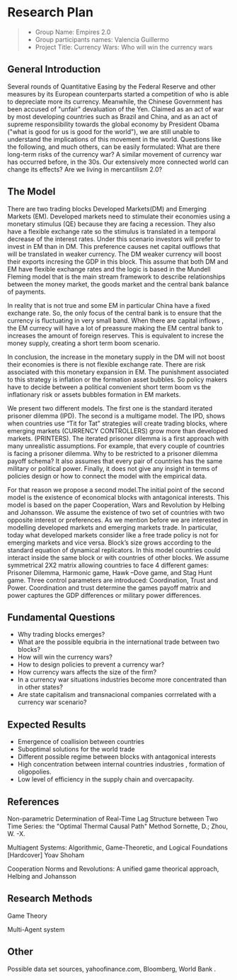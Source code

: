 #  Research Plan


> * Group Name: Empires 2.0
> * Group participants names: Valencia Guillermo 
> * Project Title: Currency Wars: Who will win the currency wars

## General Introduction

Several rounds of Quantitative Easing by the Federal Reserve and other measures by its European counterparts started a competition of who is able to depreciate more its currency. Meanwhile, the Chinese Government has been accused of "unfair" devaluation of the Yen. Claimed as an act of war by most developing countries such as Brazil and China, and as an act of supreme responsibility towards the global economy by President Obama ("what is good for us is good for the world"), we are still unable to understand the implications of this movement in the world.
Questions like the following, and much others, can be easily formulated:
What are there long-term risks of the currency war?
A similar movement of currency war has occurred before, in the 30s. Our extensively more connected world can change its effects?
Are we living in mercantilism 2.0?



## The Model

There are two trading blocks Developed Markets(DM) and Emerging Markets (EM). Developed markets need to stimulate their economies using a monetary stimulus (QE) because they are facing a recession. They also have a flexible exchange rate so the stimulus is translated in a temporal decrease of the interest rates. Under this scenario investors will prefer to invest in EM than in DM. This preference causes net capital outflows that will be translated in weaker currency.
The DM weaker currency will boost their exports incresing the GDP in this block. This assume that both DM and EM have flexible exchange rates and the logic is based in the Mundell Fleming model that is the main stream framework to describe relationships between the money market, the goods market and the central bank balance of payments. 

In reality that is not true and some EM in particular China have a fixed exchange rate. So, the only focus of the central bank is to ensure that the currency is fluctuating in very small band.
When there are capital inflows , the EM currecy will have a lot of preassure making the EM central bank to increases the amount of foreign reserves. This is  equivalent to increse the money supply, creating a short term boom scenario.

In conclusion, the increase in the monetary supply in the DM will not boost their economies is there is not flexible exchange rate. 
There are  risk associated with this  monetary expansion in EM. The punishment associated to this strategy is inflation or the formation asset bubbles. So policy makers have to decide between a political convenient short term boom  vs the inflationary risk or  assets bubbles formation in EM markets.



We present two different models. The first one is the standard iterated prisoner dilemma (IPD). The second is a multigame model. The IPD, shows when countries use “Tit for Tat” strategies will create trading blocks, where emerging markets (CURRENCY CONTROLLERS) grow more than developed markets. (PRINTERS). The iterated prisoner dilemma is a first approach with many unrealistic assumptions. 
For example, that every couple of countries is facing a prisoner dilemma. Why to be restricted to a prisoner dilemma payoff schema? It also assumes that every pair of countries has the same military or political power.  Finally, it does not give any insight in terms of policies design or how to connect the model with the empirical data. 

For that reason we propose a second model.The initial point of the second model is the existence of economical blocks with antagonical interests. 
This model is based on the paper Cooperation, Wars and Revolution by Helbing and Johansson. We assume the existence of two set of countries with two opposite interest or preferences. As we mention before we are interested in modelling developed markets and emerging markets trade. In particular, today what developed markets consider like a free trade policy is not for emerging markets and vice versa.  Block’s size grows according to the standard equation of dynamical replicators. 
In this model countries could interact inside the same block or with countries of other blocks. 
We assume symmetrical 2X2 matrix allowing countries to face 4 different games: Prisoner Dilemma, Harmonic game, Hawk –Dove game, and Stag Hunt game. Three control parameters are introduced: Coordination, Trust and Power. Coordination and trust determine the games payoff matrix and power captures the GDP differences or military power differences.





## Fundamental Questions

- Why trading blocks emerges?
- What are the possible equibria in the international trade between two blocks?
- How will win the currency wars?
- How to design policies to prevent a currency war?
- How currency wars affects the size of the firm?
- In a currency war situations industries  become more concentrated than in other states?
- Are state capitalism and  transnacional companies  corrrelated with a currency war scenario?



## Expected Results

-  Emergence of coallision between countries
-  Suboptimal solutions for the world trade
-  Different possible regime between blocks with antagonical interests
-  High concentration between  internal countries industries , formation of oligopolies.
-  Low level of efficiency in the supply chain and overcapacity.

## References 

Non-parametric Determination of Real-Time Lag Structure between Two Time Series: the "Optimal Thermal Causal Path" Method
Sornette, D.; Zhou, W. -X.

Multiagent Systems: Algorithmic, Game-Theoretic, and Logical Foundations [Hardcover]
Yoav Shoham

Cooperation Norms and Revolutions: A unified game theorical approach, Helbing and Johansson


## Research Methods

Game Theory

Multi-Agent system



## Other

Possible data set sources, yahoofinance.com, Bloomberg, World Bank .

